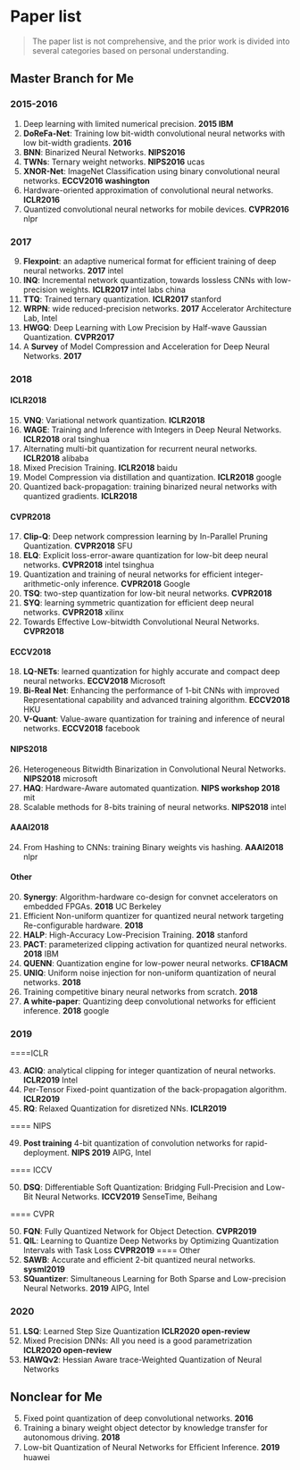 # Paper list

> The paper list is not comprehensive, and 
> the prior work is divided into several categories based on personal understanding.

## Master Branch for Me

### 2015-2016

1.  Deep learning with limited numerical precision. **2015 IBM**
2.  **DoReFa-Net**: Training low bit-width convolutional neural networks with low bit-width gradients. **2016**
4.  **BNN**: Binarized Neural Networks. **NIPS2016**
7.  **TWNs**: Ternary weight networks. **NIPS2016** ucas
3.  **XNOR-Net**: ImageNet Classification using binary convolutional neural networks. **ECCV2016 washington**
6.  Hardware-oriented approximation of convolutional neural networks. **ICLR2016**
8.  Quantized convolutional neural networks for mobile devices. **CVPR2016** nlpr

### 2017
9.  **Flexpoint**: an adaptive numerical format for efficient training of deep neural networks. **2017** intel
10. **INQ**: Incremental network quantization, towards lossless CNNs with low-precision weights. **ICLR2017** intel labs china
11. **TTQ**: Trained ternary quantization. **ICLR2017** stanford
12. **WRPN**: wide reduced-precision networks. **2017** Accelerator Architecture Lab, Intel
14. **HWGQ**: Deep Learning with Low Precision by Half-wave Gaussian Quantization. **CVPR2017**
13. A **Survey** of Model Compression and Acceleration for Deep Neural Networks. **2017**


### 2018

#### ICLR2018
15. **VNQ**: Variational network quantization. **ICLR2018**
16. **WAGE**: Training and Inference with Integers in Deep Neural Networks. **ICLR2018** oral tsinghua
21. Alternating multi-bit quantization for recurrent neural networks. **ICLR2018** alibaba
28. Mixed Precision Training. **ICLR2018** baidu
30. Model Compression via distillation and quantization. **ICLR2018** google
33. Quantized back-propagation: training binarized neural networks with quantized gradients. **ICLR2018**

#### CVPR2018
17. **Clip-Q**: Deep network compression learning by In-Parallel Pruning Quantization. **CVPR2018** SFU
23. **ELQ**: Explicit loss-error-aware quantization for low-bit deep neural networks. **CVPR2018** intel tsinghua
31. Quantization and training of neural networks for efficient integer-arithmetic-only inference. **CVPR2018** Google
37. **TSQ**: two-step quantization for low-bit neural networks. **CVPR2018**
36. **SYQ**: learning symmetric quantization for efficient deep neural networks. **CVPR2018** xilinx
32. Towards Effective Low-bitwidth Convolutional Neural Networks. **CVPR2018**

#### ECCV2018
18. **LQ-NETs**: learned quantization for highly accurate and compact deep neural networks. **ECCV2018** Microsoft
19. **Bi-Real Net**: Enhancing the performance of 1-bit CNNs with improved Representational capability and advanced training algorithm. **ECCV2018** HKU
38. **V-Quant**: Value-aware quantization for training and inference of neural networks. **ECCV2018** facebook

#### NIPS2018
26. Heterogeneous Bitwidth Binarization in Convolutional Neural Networks. **NIPS2018** microsoft
25. **HAQ**: Hardware-Aware automated quantization. **NIPS workshop 2018** mit
35. Scalable methods for 8-bits training of neural networks. **NIPS2018** intel

#### AAAI2018
24. From Hashing to CNNs: training Binary weights vis hashing. **AAAI2018** nlpr

#### Other
20. **Synergy**: Algorithm-hardware co-design for convnet accelerators on embedded FPGAs. **2018** UC Berkeley
22. Efficient Non-uniform quantizer for quantized neural network targeting Re-configurable hardware. **2018**
27. **HALP**: High-Accuracy Low-Precision Training. **2018** stanford
29. **PACT**: parameterized clipping activation for quantized neural networks. **2018** IBM
34. **QUENN**: Quantization engine for low-power neural networks. **CF18ACM**
39. **UNIQ**: Uniform noise injection for non-uniform quantization of neural networks. **2018**
41. Training competitive binary neural networks from scratch. **2018**
42. **A white-paper**: Quantizing deep convolutional networks for efficient inference. **2018** google


### 2019
====ICLR

43. **ACIQ**: analytical clipping for integer quantization of neural networks. **ICLR2019** Intel
44. Per-Tensor Fixed-point quantization of the back-propagation algorithm. **ICLR2019**
45. **RQ**: Relaxed Quantization for disretized NNs. **ICLR2019**

==== NIPS

49. **Post training** 4-bit quantization of convolution networks for rapid-deployment. **NIPS 2019** AIPG, Intel

==== ICCV

50. **DSQ**: Differentiable Soft Quantization: Bridging Full-Precision and Low-Bit Neural Networks. **ICCV2019** SenseTime, Beihang

==== CVPR

50. **FQN**: Fully Quantized Network for Object Detection. **CVPR2019**
53. **QIL**: Learning to Quantize Deep Networks by Optimizing Quantization Intervals with Task Loss **CVPR2019**
==== Other
46. **SAWB**: Accurate and efficient 2-bit quantized neural networks. **sysml2019**
47. **SQuantizer**: Simultaneous Learning for Both Sparse and Low-precision Neural Networks. **2019** AIPG, Intel

### 2020
51. **LSQ**: Learned Step Size Quantization **ICLR2020 open-review**
52. Mixed Precision DNNs: All you need is a good parametrization **ICLR2020 open-review**
54. **HAWQv2**: Hessian Aware trace-Weighted Quantization of Neural Networks

## Nonclear for Me
5.  Fixed point quantization of deep convolutional networks. **2016**
40. Training a binary weight object detector by knowledge transfer for autonomous driving. **2018**
48. Low-bit Quantization of Neural Networks for Efﬁcient Inference. **2019** huawei



